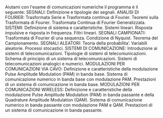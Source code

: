 Aiutami con l'esame di comunicazioni numeriche il programma è il seguente:
SEGNALI: Definizione e tipologie dei segnali.
ANALISI DI FOURIER: Trasformata Serie e Trasformata continua di Fourier. Teoremi sulla Trasformata di Fourier. Trasformata Continua di Fourier Generalizzata.
SISTEMI: Definizione di sistema e caratteristiche. Sistemi lineari. Risposta impulsive e risposta in frequenza. Filtri lineari.
SEGNALI CAMPIONATI: Trasformata di Fourier di una sequenza. Condizione di Nyquist. Teorema del Campionamento.
SEGNALI ALEATORI: Teoria della probabilita’. Variabili aleatorie. Processi stocastici.
SISTEMI DI COMUNICAZIONE: Introduzione ai sistemi di telecomunicazioni. Tipologie di sistemi di telecomunicazioni. Schema di principio di un sistema di telecomunicazioni. Sistemi di telecomunicazioni analogici e numerici.
MODULAZIONI PER COMUNICAZIONI VIA CAVO: Definizione e caratteristiche della modulazione Pulse Amplitude Modulation (PAM) in banda base. Sistema di comunicazione numerico in banda base con modulazione PAM. Prestazioni di un sistema di comunicazione in banda base.
MODULAZIONI PER COMUNICAZIONI WIRELESS: Definizione e caratteristiche della modulazione Pulse Amplitude Modulation (PAM) in banda passante e della Quadrature Amplitude Modulation (QAM). Sistema di comunicazione numerico in banda passante con modulazione PAM e QAM. Prestazioni di un sistema di comunicazione in banda passante.
